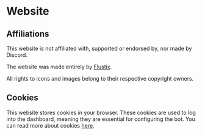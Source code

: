 # Website

## Affiliations
This website is not affiliated with, supported or endorsed by, nor made by Discord.

The website was made entirely by [Flustix](https://github.com/Flustix).

All rights to icons and images belong to their respective copyright owners.

## Cookies
This website stores cookies in your browser. These cookies are used to log into the dashboard, meaning they are essential for configuring the bot. You can read more about cookies [here](https://en.wikipedia.org/wiki/HTTP_cookie).